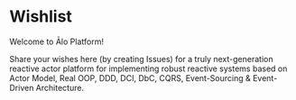 # Wishlist
Welcome to Ālo Platform!

Share your wishes here (by creating Issues) for a truly next-generation reactive actor platform for implementing robust reactive systems based on Actor Model, Real OOP, DDD, DCI, DbC, CQRS, Event-Sourcing & Event-Driven Architecture.

